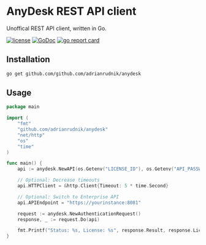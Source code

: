 # AnyDesk REST API client

Unoffical REST API client, written in Go.

[![license](https://img.shields.io/github/license/adrianrudnik/anydesk)](https://github.com/adrianrudnik/anydesk/blob/master/LICENSE)
[![GoDoc](https://godoc.org/github.com/adrianrudnik/anydesk?status.svg)](https://godoc.org/adrianrudnik/anydesk)
[![go report card](https://goreportcard.com/badge/github.com/adrianrudnik/anydesk)](https://goreportcard.com/report/github.com/adrianrudnik/anydesk)

## Installation

```bash
go get github.com/github.com/adrianrudnik/anydesk
```

## Usage

```go
package main

import (
	"fmt"
	"github.com/adrianrudnik/anydesk"
	"net/http"
	"os"
	"time"
)

func main() {
	api := anydesk.NewAPI(os.Getenv("LICENSE_ID"), os.Getenv("API_PASSWORD"))

	// Optional: Decrease timeouts
	api.HTTPClient = &http.Client{Timeout: 5 * time.Second}

	// Optional: Switch to Enterprise API
	api.APIEndpoint = "https://yourinstance:8081"

	request := anydesk.NewAuthenticationRequest()
	response, _ := request.Do(api)

	fmt.Printf("Status: %s, License: %s", response.Result, response.LicenseID)
}
```
